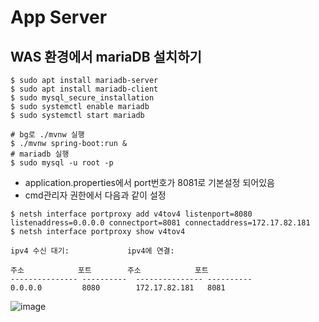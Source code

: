 # App Server
## WAS 환경에서 mariaDB 설치하기
```
$ sudo apt install mariadb-server
$ sudo apt install mariadb-client
$ sudo mysql_secure_installation
$ sudo systemctl enable mariadb
$ sudo systemctl start mariadb
```
```
# bg로 ./mvnw 실행
$ ./mvnw spring-boot:run &
# mariadb 실행
$ sudo mysql -u root -p
```
- application.properties에서 port번호가 8081로 기본설정 되어있음
- cmd관리자 권한에서 다음과 같이 설정
```
$ netsh interface portproxy add v4tov4 listenport=8080 listenaddress=0.0.0.0 connectport=8081 connectaddress=172.17.82.181
$ netsh interface portproxy show v4tov4

ipv4 수신 대기:             ipv4에 연결:

주소            포트        주소            포트
--------------- ----------  --------------- ----------
0.0.0.0         8080        172.17.82.181   8081

```


![image](https://github.com/miniproject4-team4/SPRING-BOOT-APP-SERVER/assets/148880521/03f33863-9628-4dec-adf3-353c0dfd24b4)


